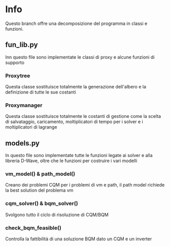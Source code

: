 # Info
Questo branch offre una decomposizione del programma in classi e funzioni.

## fun_lib.py
Inn questo file sono implementate le classi di proxy e alcune funzioni di supporto

### Proxytree
Questa classe sostituisce totalmente la generazione dell'albero e la definizione di tutte le sue costanti

### Proxymanager
Questa classe sostituisce totalmente le costanti di gestione come la scelta di salvataggio, caricamento, moltiplicatori di tempo per i solver e i moltiplicatori di lagrange

## models.py
In questo file sono implementate tutte le funzioni legate ai solver e alla libreria D-Wave, oltre che le funzioni per costruire i vari modelli

### vm_model() & path_model()
Creano dei problemi CQM per i problemi di vm e path, il path model richiede la best solution del problema vm

### cqm_solver() & bqm_solver()
Svolgono tutto il ciclo di risoluzione di CQM/BQM

### check_bqm_feasible()
Controlla la fattibilità di una soluzione BQM dato un CQM e un inverter